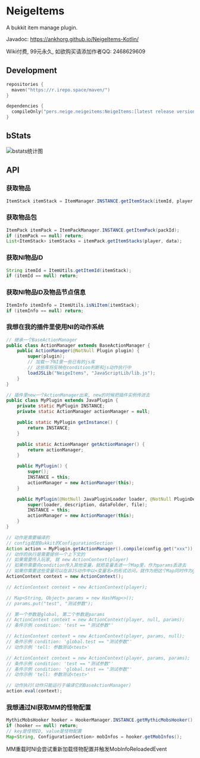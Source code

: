 # NeigeItems

A bukkit item manage plugin.

Javadoc: <https://ankhorg.github.io/NeigeItems-Kotlin/>

Wiki付费, 99元永久, 如欲购买请添加作者QQ: 2468629609

## Development

```kotlin
repositories {
  maven("https://r.irepo.space/maven/")
}

dependencies {
  compileOnly("pers.neige.neigeitems:NeigeItems:[latest release version]")
}
```

## bStats

![bstats统计图](https://bstats.org/signatures/bukkit/NeigeItems.svg)

## API

### 获取物品

```java
ItemStack itemStack = ItemManager.INSTANCE.getItemStack(itemId, player, data);
```

### 获取物品包

```java
ItemPack itemPack = ItemPackManager.INSTANCE.getItemPack(packId);
if (itemPack == null) return;
List<ItemStack> itemStacks = itemPack.getItemStacks(player, data);
```

### 获取NI物品ID

```java
String itemId = ItemUtils.getItemId(itemStack);
if (itemId == null) return;
```

### 获取NI物品ID及物品节点信息

```java
ItemInfo itemInfo = ItemUtils.isNiItem(itemStack);
if (itemInfo == null) return;
```

### 我想在我的插件里使用NI的动作系统

```java
// 继承一个BaseActionManager
public class ActionManager extends BaseActionManager {
    public ActionManager(@NotNull Plugin plugin) {
        super(plugin);
        // 加载一下NI里一些已有的js库
        // 这些库将反映在condition判断和js动作执行中
        loadJSLib("NeigeItems", "JavaScriptLib/lib.js");
    }
}
```

```java
// 插件里new一个ActionManager出来, new的时候把插件实例传进去
public class MyPlugin extends JavaPlugin {
    private static MyPlugin INSTANCE;
    private static ActionManager actionManager = null;

    public static MyPlugin getInstance() {
        return INSTANCE;
    }

    public static ActionManager getActionManager() {
        return actionManager;
    }

    public MyPlugin() {
        super();
        INSTANCE = this;
        actionManager = new ActionManager(this);
    }

    public MyPlugin(@NotNull JavaPluginLoader loader, @NotNull PluginDescriptionFile description, @NotNull File dataFolder, @NotNull File file) {
        super(loader, description, dataFolder, file);
        INSTANCE = this;
        actionManager = new ActionManager(this);
    }
}
```

```java
// 动作是需要编译的
// config就是Bukkit的ConfigurationSection
Action action = MyPlugin.getActionManager().compile(config.get("xxx"));
// 动作的执行是需要提供一个上下文的
// 如果需要传入玩家, 就 new ActionContext(player)
// 如果你需要向condition传入其他变量，就把变量丢进一个Map里，作为params丢进去
// 如果你需要这些变量可以在非JS动作中以<变量名>的形式访问，就作为把这个Map同时作为global丢进去
ActionContext context = new ActionContext();

// ActionContext context = new ActionContext(player);

// Map<String, Object> params = new HashMap<>();
// params.put("test", "测试参数");

// 第一个参数是global, 第二个参数是params
// ActionContext context = new ActionContext(player, null, params);
// 条件示例 condition: 'test == "测试参数"'

// ActionContext context = new ActionContext(player, params, null);
// 条件示例 condition: 'global.test == "测试参数"'
// 动作示例 'tell: 参数测试<test>'

// ActionContext context = new ActionContext(player, params, params);
// 条件示例 condition: 'test == "测试参数"'
// 条件示例 condition: 'global.test == "测试参数"'
// 动作示例 'tell: 参数测试<test>'

// 动作执行(动作只能运行于编译它的BaseActionManager)
action.eval(context);
```

### 我想通过NI获取MM的怪物配置

```java
MythicMobsHooker hooker = HookerManager.INSTANCE.getMythicMobsHooker();
if (hooker == null) return;
// key是怪物ID, value是怪物配置
Map<String, ConfigurationSection> mobInfos = hooker.getMobInfos();
```

MM重载时NI会尝试重新加载怪物配置并触发MobInfoReloadedEvent
